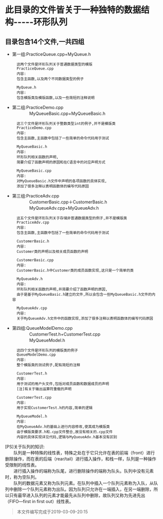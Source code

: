 此目录的文件皆关于一种独特的数据结构-----环形队列
===========================
目录包含14个文件,一共四组
------------------------
* 第一组:PracticeQueue.cpp+MyQueue.h

        这两个文件是环形队列关于普通数据类型的模版
        PracticeQueue.cpp
        内容:
        包含主函数,以及两个不同数据类型的例子

        MyQueue.h
        内容:
        包含模版类及模版函数,以及一些简短的注释说明

* 第二组:PracticeDemo.cpp<br>
　　　　MyQueueBasic.cpp+MyQueueBasic.h

        这三个文件是环形队列关于整数类型int的例子,并不是模版类
        PracticeDemo.cpp
        内容:
        包含主函数,主函数中包括了一些简单的命令代码用于测试

        MyQueueBasic.h
        内容:
        环形队列相关函数的声明,
        简要介绍了函数声明的原因和在C语言中的对应声明方式

        MyQueueBasic.cpp
        内容:
        对MyQueueBasic.h文件中声明的各项函数的具体实现,
        添加了很多注释以表明函数体的编写代码原因

* 第三组:PracticeAdv.cpp<br>
　　　　CustomerBasic.cpp＋CustomerBasic.h<br>
　　　　MyQueueAdv.cpp+MyQueueAdv.h

        这五个文件是环形队列关于存储非普通数据类型的例子,并不是模版类
        PracticeAdv.cpp
        内容:
        包含主函数,主函数中包括了一些简单的命令代码用于测试

        CustomerBasic.h
        内容:
        Customer类的声明以及相关成员函数的声明

        CustomerBasic.cpp
        内容:
        CustomerBasic.h中Customer类的成员函数实现,这只是一个简单的类

        MyQueueAdv.h
        内容:
        环形队列相关函数的声明,并简要介绍了函数声明的原因,
        由于是基于MyQueueBasic.h建立的文件,所以会包含一些MyQueueBasic.h文件的内容

        MyQueueAdv.cpp
        内容:
        关于MyQueueAdv.h文件中的函数实现,添加了很多注释以表明函数体的编写代码原因

* 第四组:QueueModelDemo.cpp<br>
　　　　CustomerTest.h+CustomerTest.cpp<br>
　　　　MyQueueModel.h

        这四个文件是环形队列的模版类的例子
        QueueModelDemo.cpp
        内容:
        整个模版类的测试例子,配有简短的注释

        CustomerTest.h
        内容:
        用于测试的用户头文件,包括对成员函数和数据成员的声明
        [注]有关于输出运算符重载的声明

        CustomerTest.cpp
        内容:
        用于实现CustomerTest.h的内容,简单的逻辑

        MyQueueModel.h
        内容:
        在MyQueueAdv.h的基础上进行内容修改,使其成为模版类
        由于模版类要求.h和.cpp文件整合,故没有相关的.cpp文件
        内容的具体实现详见代码,逻辑与MyQueueAdv.h基本没有区别


[PS]关于队列的知识:<br>
　　队列是一种特殊的线性表，特殊之处在于它只允许在表的前端（front）进行删除操作，而在表的后端（rear/tail）进行插入操作，和栈一样，队列是一种操作受限制的线性表。<br>
　　进行插入操作的端称为队尾，进行删除操作的端称为队头。队列中没有元素时，称为空队列。<br>
　　队列的数据元素又称为队列元素。在队列中插入一个队列元素称为入队，从队列中删除一个队列元素称为出队。因为队列只允许在一端插入，在另一端删除，所以只有最早进入队列的元素才能最先从队列中删除，故队列又称为先进先出（FIFO—first in first out）线性表。

>本文件编写完成于2019-03-09-20:15
